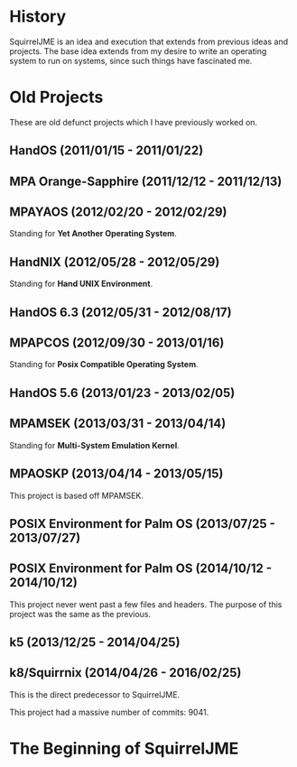 # History

SquirrelJME is an idea and execution that extends from previous ideas and
projects. The base idea extends from my desire to write an operating system to
run on systems, since such things have fascinated me.

# Old Projects

These are old defunct projects which I have previously worked on.

## HandOS (2011/01/15 - 2011/01/22)

## MPA Orange-Sapphire (2011/12/12 - 2011/12/13)

## MPAYAOS (2012/02/20 - 2012/02/29)

Standing for __Yet Another Operating System__.

## HandNIX (2012/05/28 - 2012/05/29)

Standing for __Hand UNIX Environment__.

## HandOS 6.3 (2012/05/31 - 2012/08/17)

## MPAPCOS (2012/09/30 - 2013/01/16)

Standing for __Posix Compatible Operating System__.

## HandOS 5.6 (2013/01/23 - 2013/02/05)

## MPAMSEK (2013/03/31 - 2013/04/14)

Standing for __Multi-System Emulation Kernel__.

## MPAOSKP (2013/04/14 - 2013/05/15)

This project is based off MPAMSEK.

## POSIX Environment for Palm OS (2013/07/25 - 2013/07/27)

## POSIX Environment for Palm OS (2014/10/12 - 2014/10/12)

This project never went past a few files and headers. The purpose of this
project was the same as the previous.

## k5 (2013/12/25 - 2014/04/25)

## k8/Squirrnix (2014/04/26 - 2016/02/25)

This is the direct predecessor to SquirrelJME.

This project had a massive number of commits: 9041.

# The Beginning of SquirrelJME

